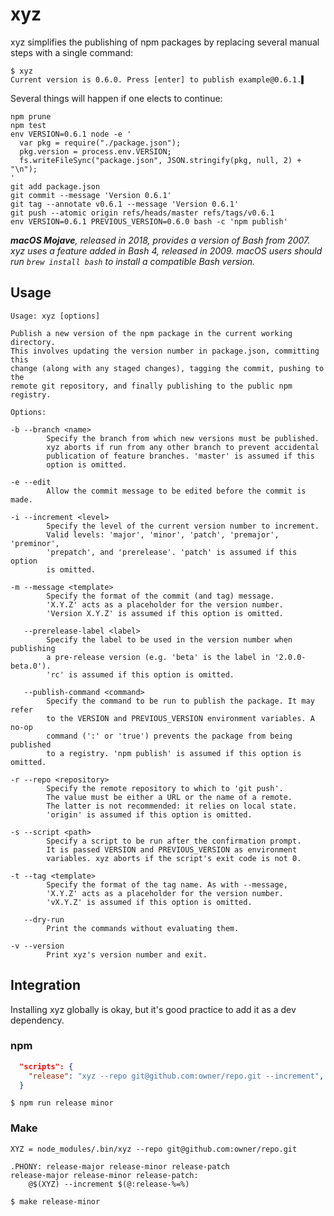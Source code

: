 # xyz

xyz simplifies the publishing of npm packages by replacing several manual
steps with a single command:

    $ xyz
    Current version is 0.6.0. Press [enter] to publish example@0.6.1.▌

Several things will happen if one elects to continue:

    npm prune
    npm test
    env VERSION=0.6.1 node -e '
      var pkg = require("./package.json");
      pkg.version = process.env.VERSION;
      fs.writeFileSync("package.json", JSON.stringify(pkg, null, 2) + "\n");
    '
    git add package.json
    git commit --message 'Version 0.6.1'
    git tag --annotate v0.6.1 --message 'Version 0.6.1'
    git push --atomic origin refs/heads/master refs/tags/v0.6.1
    env VERSION=0.6.1 PREVIOUS_VERSION=0.6.0 bash -c 'npm publish'

_**macOS Mojave**, released in 2018, provides a version of Bash from 2007.
xyz uses a feature added in Bash 4, released in 2009. macOS users should run
`brew install bash` to install a compatible Bash version._

## Usage

    Usage: xyz [options]

    Publish a new version of the npm package in the current working directory.
    This involves updating the version number in package.json, committing this
    change (along with any staged changes), tagging the commit, pushing to the
    remote git repository, and finally publishing to the public npm registry.

    Options:

    -b --branch <name>
            Specify the branch from which new versions must be published.
            xyz aborts if run from any other branch to prevent accidental
            publication of feature branches. 'master' is assumed if this
            option is omitted.

    -e --edit
            Allow the commit message to be edited before the commit is made.

    -i --increment <level>
            Specify the level of the current version number to increment.
            Valid levels: 'major', 'minor', 'patch', 'premajor', 'preminor',
            'prepatch', and 'prerelease'. 'patch' is assumed if this option
            is omitted.

    -m --message <template>
            Specify the format of the commit (and tag) message.
            'X.Y.Z' acts as a placeholder for the version number.
            'Version X.Y.Z' is assumed if this option is omitted.

       --prerelease-label <label>
            Specify the label to be used in the version number when publishing
            a pre-release version (e.g. 'beta' is the label in '2.0.0-beta.0').
            'rc' is assumed if this option is omitted.

       --publish-command <command>
            Specify the command to be run to publish the package. It may refer
            to the VERSION and PREVIOUS_VERSION environment variables. A no-op
            command (':' or 'true') prevents the package from being published
            to a registry. 'npm publish' is assumed if this option is omitted.

    -r --repo <repository>
            Specify the remote repository to which to 'git push'.
            The value must be either a URL or the name of a remote.
            The latter is not recommended: it relies on local state.
            'origin' is assumed if this option is omitted.

    -s --script <path>
            Specify a script to be run after the confirmation prompt.
            It is passed VERSION and PREVIOUS_VERSION as environment
            variables. xyz aborts if the script's exit code is not 0.

    -t --tag <template>
            Specify the format of the tag name. As with --message,
            'X.Y.Z' acts as a placeholder for the version number.
            'vX.Y.Z' is assumed if this option is omitted.

       --dry-run
            Print the commands without evaluating them.

    -v --version
            Print xyz's version number and exit.

## Integration

Installing xyz globally is okay, but it's good practice to add it as a dev
dependency.

### npm

```json
  "scripts": {
    "release": "xyz --repo git@github.com:owner/repo.git --increment",
  }
```

```console
$ npm run release minor
```

### Make

```make
XYZ = node_modules/.bin/xyz --repo git@github.com:owner/repo.git

.PHONY: release-major release-minor release-patch
release-major release-minor release-patch:
	@$(XYZ) --increment $(@:release-%=%)
```

```console
$ make release-minor
```
